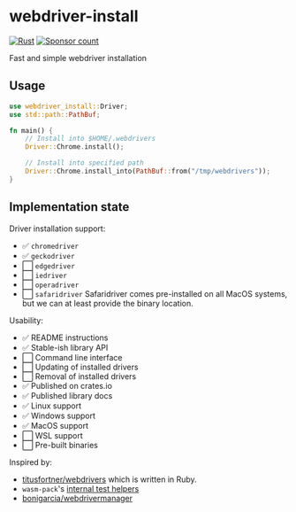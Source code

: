 # webdriver-install

[![Rust](https://github.com/phansch/webdriver-install/workflows/Rust/badge.svg)](https://github.com/phansch/webdriver-install/actions)
[![Sponsor
count](https://img.shields.io/badge/sponsors-4-brightgreen)](https://phansch.net/thanks)

Fast and simple webdriver installation

## Usage

```rust
use webdriver_install::Driver;
use std::path::PathBuf;

fn main() {
    // Install into $HOME/.webdrivers
    Driver::Chrome.install();

    // Install into specified path
    Driver::Chrome.install_into(PathBuf::from("/tmp/webdrivers"));
}
```

## Implementation state

Driver installation support:

 * ✅ `chromedriver`
 * ✅ `geckodriver`
 * ⬜ `edgedriver`
 * ⬜ `iedriver`
 * ⬜ `operadriver`
 * ⬜ `safaridriver`
      Safaridriver comes pre-installed on all MacOS systems, but we can at least
      provide the binary location.

Usability:

 * ✅ README instructions
 * ✅ Stable-ish library API
 * ⬜ Command line interface
 * ⬜ Updating of installed drivers
 * ⬜ Removal of installed drivers
 * ✅ Published on crates.io
 * ✅ Published library docs
 * ✅ Linux support
 * ✅ Windows support
 * ✅ MacOS support
 * ⬜ WSL support
 * ⬜ Pre-built binaries

Inspired by:

 * [titusfortner/webdrivers](https://github.com/titusfortner/webdrivers/) which is written in Ruby.
 * `wasm-pack`'s [internal test helpers](https://github.com/rustwasm/wasm-pack/tree/master/src/test/webdriver?rgh-link-date=2021-01-14T06%3A59%3A33Z)
 * [bonigarcia/webdrivermanager](https://github.com/bonigarcia/webdrivermanager)
